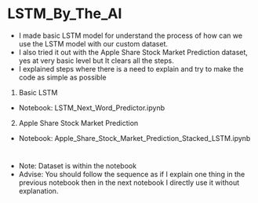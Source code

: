 # LSTM_By_The_AI
* I made basic LSTM model for understand the process of how can we use the LSTM model with our custom dataset.
* I also tried it out with the Apple Share Stock Market Prediction dataset, yes at very basic level but It clears all the steps.
* I explained steps where there is a need to explain and try to make the code as simple as possible

1. Basic LSTM
* Notebook: LSTM_Next_Word_Predictor.ipynb

2. Apple Share Stock Market Prediction
* Notebook: Apple_Share_Stock_Market_Prediction_Stacked_LSTM.ipynb
#
* Note: Dataset is within the notebook
* Advise: You should follow the sequence as if I explain one thing in the previous notebook then in the next notebook I directly use it without explanation.
   

